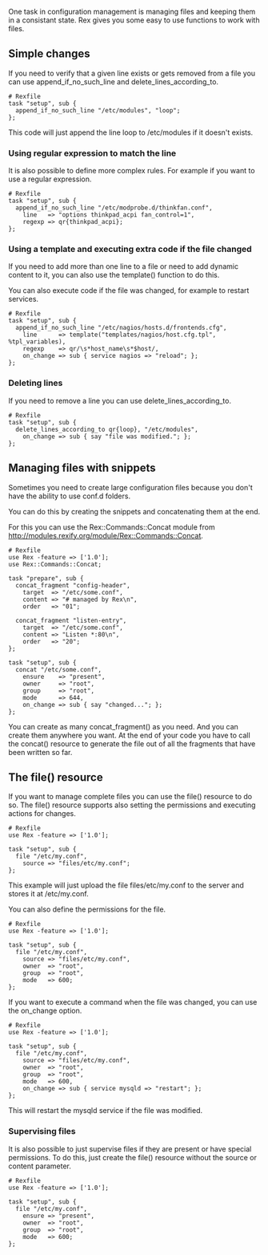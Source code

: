 One task in configuration management is managing files and keeping them in a consistant state. Rex gives you some easy to use functions to work with files.

## Simple changes

If you need to verify that a given line exists or gets removed from a file you can use append\_if\_no\_such\_line and delete\_lines\_according\_to.

    # Rexfile
    task "setup", sub {
      append_if_no_such_line "/etc/modules", "loop";
    };

This code will just append the line loop to /etc/modules if it doesn't exists.

### Using regular expression to match the line

It is also possible to define more complex rules. For example if you want to use a regular expression.

    # Rexfile
    task "setup", sub {
      append_if_no_such_line "/etc/modprobe.d/thinkfan.conf",
        line   => "options thinkpad_acpi fan_control=1",
        regexp => qr{thinkpad_acpi};
    };

### Using a template and executing extra code if the file changed

If you need to add more than one line to a file or need to add dynamic content to it, you can also use the template() function to do this.

You can also execute code if the file was changed, for example to restart services.

    # Rexfile
    task "setup", sub {
      append_if_no_such_line "/etc/nagios/hosts.d/frontends.cfg",
        line      => template("templates/nagios/host.cfg.tpl", %tpl_variables),
        regexp    => qr/\s*host_name\s*$host/,
        on_change => sub { service nagios => "reload"; };
    };

### Deleting lines

If you need to remove a line you can use delete\_lines\_according\_to.

    # Rexfile
    task "setup", sub {
      delete_lines_according_to qr{loop}, "/etc/modules",
        on_change => sub { say "file was modified."; };
    };

## Managing files with snippets

Sometimes you need to create large configuration files because you don't have the ability to use conf.d folders.

You can do this by creating the snippets and concatenating them at the end.

For this you can use the Rex::Commands::Concat module from http://modules.rexify.org/module/Rex::Commands::Concat.

    # Rexfile
    use Rex -feature => ['1.0'];
    use Rex::Commands::Concat;

    task "prepare", sub {
      concat_fragment "config-header",
        target  => "/etc/some.conf",
        content => "# managed by Rex\n",
        order   => "01";

      concat_fragment "listen-entry",
        target  => "/etc/some.conf",
        content => "Listen *:80\n",
        order   => "20";
    };

    task "setup", sub {
      concat "/etc/some.conf",
        ensure    => "present",
        owner     => "root",
        group     => "root",
        mode      => 644,
        on_change => sub { say "changed..."; };
    };

You can create as many concat\_fragment() as you need. And you can create them anywhere you want. At the end of your code you have to call the concat() resource to generate the file out of all the fragments that have been written so far.

## The file() resource

If you want to manage complete files you can use the file() resource to do so. The file() resource supports also setting the permissions and executing actions for changes.

    # Rexfile
    use Rex -feature => ['1.0'];

    task "setup", sub {
      file "/etc/my.conf",
        source => "files/etc/my.conf";
    };

This example will just upload the file files/etc/my.conf to the server and stores it at /etc/my.conf.

You can also define the permissions for the file.

    # Rexfile
    use Rex -feature => ['1.0'];

    task "setup", sub {
      file "/etc/my.conf",
        source => "files/etc/my.conf",
        owner  => "root",
        group  => "root",
        mode   => 600;
    };

If you want to execute a command when the file was changed, you can use the on\_change option.

    # Rexfile
    use Rex -feature => ['1.0'];

    task "setup", sub {
      file "/etc/my.conf",
        source => "files/etc/my.conf",
        owner  => "root",
        group  => "root",
        mode   => 600,
        on_change => sub { service mysqld => "restart"; };
    };

This will restart the mysqld service if the file was modified.

### Supervising files

It is also possible to just supervise files if they are present or have special permissions. To do this, just create the file() resource without the source or content parameter.

    # Rexfile
    use Rex -feature => ['1.0'];

    task "setup", sub {
      file "/etc/my.conf",
        ensure => "present",
        owner  => "root",
        group  => "root",
        mode   => 600;
    };

 
